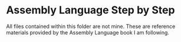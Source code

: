 # Assembly Language Step by Step

All files contained within this folder are not mine. These are reference materials provided by the
Assembly Language book I am following.